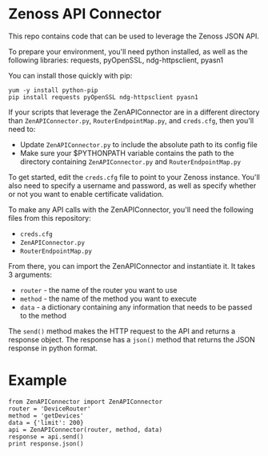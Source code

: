 # Zenoss API Connector
This repo contains code that can be used to leverage the Zenoss JSON API. 

To prepare your environment, you'll need python installed, as well as the following libraries: requests, pyOpenSSL, ndg-httpsclient, pyasn1

You can install those quickly with pip:
```
yum -y install python-pip
pip install requests pyOpenSSL ndg-httpsclient pyasn1
```

If your scripts that leverage the ZenAPIConnector are in a different directory than `ZenAPIConnector.py`, `RouterEndpointMap.py`, and `creds.cfg`, then you'll need to:
 - Update `ZenAPIConnector.py` to include the absolute path to its config file
 - Make sure your $PYTHONPATH variable contains the path to the directory containing `ZenAPIConnector.py` and `RouterEndpointMap.py`

To get started, edit the `creds.cfg` file to point to your Zenoss instance. You'll also need to specify a username and password, as well as specify whether or not you want to enable certificate validation. 

To make any API calls with the ZenAPIConnector, you'll need the following files from this repository: 

 - `creds.cfg`
 - `ZenAPIConnector.py`
 - `RouterEndpointMap.py`

From there, you can import the ZenAPIConnector and instantiate it. It takes 3 arguments: 

- `router` - the name of the router you want to use
- `method` - the name of the method you want to execute
- `data` - a dictionary containing any information that needs to be passed to the method

The `send()` method makes the HTTP request to the API and returns a response object. The response has a `json()` method that returns the JSON response in python format. 

# Example 

```
from ZenAPIConnector import ZenAPIConnector
router = 'DeviceRouter'
method = 'getDevices'
data = {'limit': 200}
api = ZenAPIConnector(router, method, data)
response = api.send()
print response.json()

```


